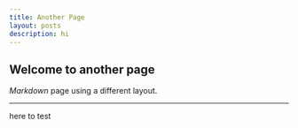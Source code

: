 ```yaml
---
title: Another Page
layout: posts
description: hi
---
```

## Welcome to another page

_Markdown_ page using a different layout.          

---         
here to test
